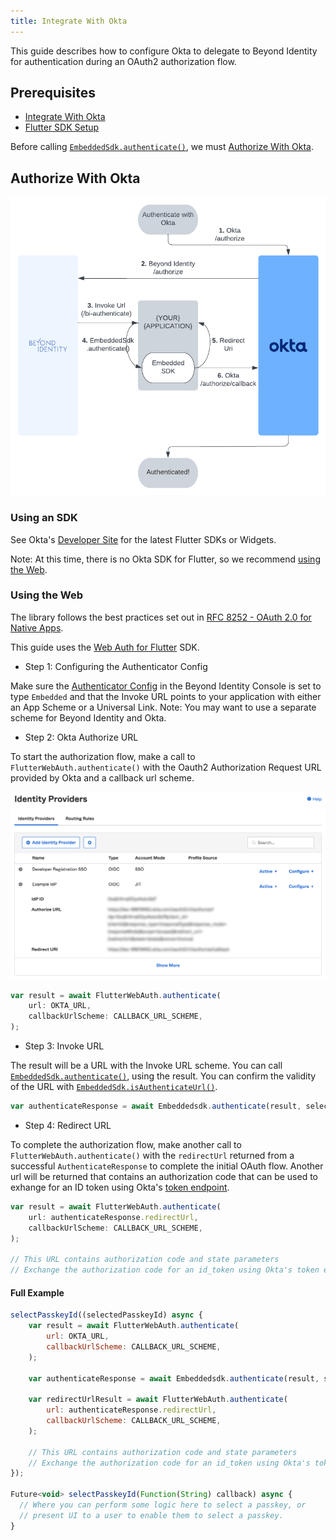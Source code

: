 ```yaml
---
title: Integrate With Okta
---
```


This guide describes how to configure Okta to delegate to Beyond Identity for authentication during an OAuth2 authorization flow.

## Prerequisites

 - [Integrate With Okta](../../guides/integrate-with-okta.md)
 - [Flutter SDK Setup](../../workflows/sdk-setup.mdx?sdks=flutter)

Before calling [`EmbeddedSdk.authenticate()`](../../workflows/sdk-setup.mdx?sdks=flutter#authentication), we must [Authorize With Okta](#authorize-with-okta).

## Authorize With Okta

![../../images/integrate-with-okta-flow](../../images/integrate-with-okta-flow.png)

### Using an SDK

See Okta's [Developer Site](https://developer.okta.com/code/#mobile-native) for the latest Flutter SDKs or Widgets.

Note: At this time, there is no Okta SDK for Flutter, so we recommend [using the Web](#using-the-web).

### Using the Web

The library follows the best practices set out in [RFC 8252 - OAuth 2.0 for Native Apps](https://tools.ietf.org/html/rfc8252).

This guide uses the [Web Auth for Flutter](https://github.com/LinusU/flutter_web_auth) SDK.

 - Step 1: Configuring the Authenticator Config

Make sure the [Authenticator Config](../../platform-overview/authenticator-config#embedded-sdk) in the Beyond Identity Console is set to type `Embedded` and that the Invoke URL points to your application with either an App Scheme or a Universal Link. Note: You may want to use a separate scheme for Beyond Identity and Okta.

 - Step 2: Okta Authorize URL

To start the authorization flow, make a call to `FlutterWebAuth.authenticate()` with the Oauth2 Authorization Request URL provided by Okta and a callback url scheme.

![../../images/okta-identity-provider-example](../../images/okta-identity-provider-example.png)

```javascript
var result = await FlutterWebAuth.authenticate(
    url: OKTA_URL,
    callbackUrlScheme: CALLBACK_URL_SCHEME,
);
```

 - Step 3: Invoke URL

The result will be a URL with the Invoke URL scheme. You can call [`EmbeddedSdk.authenticate()`](../../workflows/sdk-setup.mdx?sdks=flutter#authentication), using the result. You can confirm the validity of the URL with [`EmbeddedSdk.isAuthenticateUrl()`](../../workflows/sdk-setup.mdx?sdks=flutter#authenticate-url-validation).

```javascript
var authenticateResponse = await Embeddedsdk.authenticate(result, selectedPasskeyId);
```

 - Step 4: Redirect URL

To complete the authorization flow, make another call to `FlutterWebAuth.authenticate()` with the `redirectUrl` returned from a successful `AuthenticateResponse` to complete the initial OAuth flow. Another url will be returned that contains an authorization code that can be used to exhange for an ID token using Okta's [token endpoint](https://developer.okta.com/docs/reference/api/oidc/#token).

```javascript
var result = await FlutterWebAuth.authenticate(
    url: authenticateResponse.redirectUrl,
    callbackUrlScheme: CALLBACK_URL_SCHEME,
);

// This URL contains authorization code and state parameters
// Exchange the authorization code for an id_token using Okta's token endpoint.
```

#### Full Example

```javascript
selectPasskeyId((selectedPasskeyId) async {
    var result = await FlutterWebAuth.authenticate(
        url: OKTA_URL,
        callbackUrlScheme: CALLBACK_URL_SCHEME,
    );

    var authenticateResponse = await Embeddedsdk.authenticate(result, selectedPasskeyId);

    var redirectUrlResult = await FlutterWebAuth.authenticate(
        url: authenticateResponse.redirectUrl,
        callbackUrlScheme: CALLBACK_URL_SCHEME,
    );

    // This URL contains authorization code and state parameters
    // Exchange the authorization code for an id_token using Okta's token endpoint.
});

Future<void> selectPasskeyId(Function(String) callback) async {
  // Where you can perform some logic here to select a passkey, or
  // present UI to a user to enable them to select a passkey.
}
```
